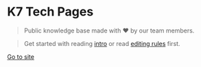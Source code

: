 # K7 Tech Pages

> Public knowledge base made with ❤️ by our team members.

> Get started with reading [intro](intro.md) or read [editing rules](rules.md) first.

[Go to site](https://kseventech.github.io/#/)
